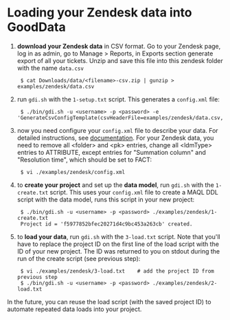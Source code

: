 # Loading your Zendesk data into GoodData

1. **download your Zendesk data** in CSV format. Go to your Zendesk page, log in as admin, go to Manage > Reports, in Exports section generate export of all your tickets. Unzip and save this file into this zendesk folder with the name `data.csv`

        $ cat Downloads/data/<filename>-csv.zip | gunzip > examples/zendesk/data.csv

2. run `gdi.sh` with the `1-setup.txt` script. This generates a `config.xml` file:

        $ ./bin/gdi.sh -u <username> -p <password> -e 'GenerateCsvConfigTemplate(csvHeaderFile=examples/zendesk/data.csv,configFile=examples/zendesk/config.xml)'

3. now you need configure your `config.xml` file to describe your data. For detailed instructions, see [documentation](../../doc/DOCUMENTATION.md#config). For your Zendesk data, you need to remove all &lt;folder&gt; and &lt;pk&gt; entries, change all &lt;ldmType&gt; entries to ATTRIBUTE, except entries for "Summation column" and "Resolution time", which should be set to FACT:

        $ vi ./examples/zendesk/config.xml

4. to **create your project** and set up the **data model**, run `gdi.sh` with the `1-create.txt` script. This uses your `config.xml` file to create a MAQL DDL script with the data model, runs this script in your new project:

        $ ./bin/gdi.sh -u <username> -p <password> ./examples/zendesk/1-create.txt
        Project id = 'f5977852bfec20271d4c9bc453a263cb' created.

5. to **load your data**, run `gdi.sh` with the `3-load.txt` script. Note that you'll have to replace the project ID on the first line of the load script with the ID of your new project. The ID was returned to you on stdout during the run of the create script (see previous step):

        $ vi ./examples/zendesk/3-load.txt    # add the project ID from previous step
        $ ./bin/gdi.sh -u <username> -p <password> ./examples/zendesk/2-load.txt

In the future, you can reuse the load script (with the saved project ID) to automate repeated data loads into your project.